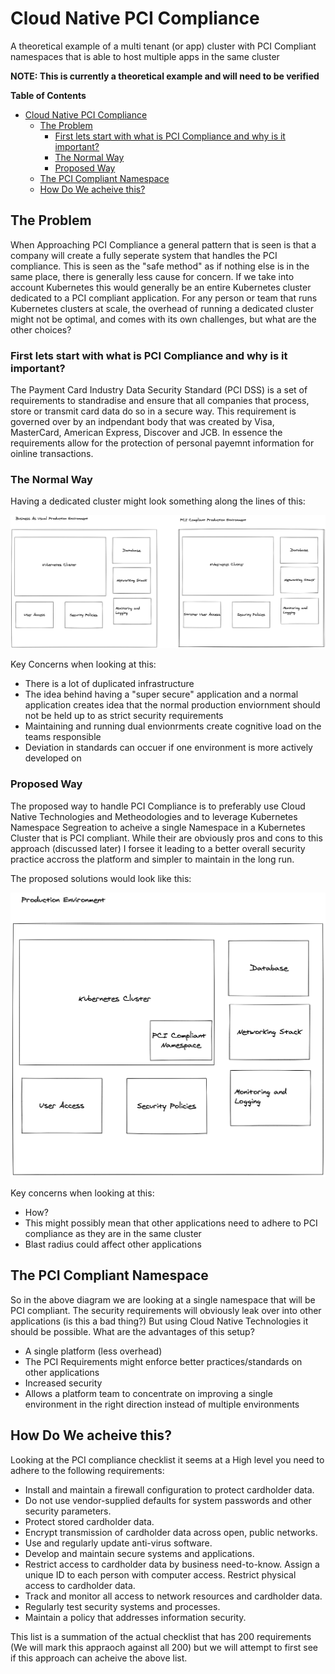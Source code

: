 # Cloud Native PCI Compliance

A theoretical example of a multi tenant (or app) cluster with PCI Compliant namespaces that is able to host multiple apps in the same cluster

**NOTE: This is currently a theoretical example and will need to be verified**

<!-- markdown-toc start - Don't edit this section. Run M-x markdown-toc-refresh-toc -->

**Table of Contents**

- [Cloud Native PCI Compliance](#cloud-native-pci-compliance)
  - [The Problem](#the-problem)
    - [First lets start with what is PCI Compliance and why is it important?](#first-lets-start-with-what-is-pci-compliance-and-why-is-it-important)
    - [The Normal Way](#the-normal-way)
    - [Proposed Way](#proposed-way)
  - [The PCI Compliant Namespace](#the-pci-compliant-namespace)
  - [How Do We acheive this?](#how-do-we-acheive-this)

<!-- markdown-toc end -->

## The Problem

When Approaching PCI Compliance a general pattern that is seen is that a company will create a fully seperate system that handles the PCI compliance. This is seen as the "safe method" as if nothing else is in the same place, there is generally less cause for concern. If we take into account Kubernetes this would generally be an entire Kubernetes cluster dedicated to a PCI compliant application. For any person or team that runs Kubernetes clusters at scale, the overhead of running a dedicated cluster might not be optimal, and comes with its own challenges, but what are the other choices?

### First lets start with what is PCI Compliance and why is it important?

The Payment Card Industry Data Security Standard (PCI DSS) is a set of requirements to standradise and ensure that all companies that process, store or transmit card data do so in a secure way. This requirement is governed over by an indpendant body that was created by Visa, MasterCard, American Express, Discover and JCB. In essence the requirements allow for the protection of personal payemnt information for oinline transactions.

### The Normal Way

Having a dedicated cluster might look something along the lines of this:

![sepearte environments](./images/seperate-environments.png)

Key Concerns when looking at this:

- There is a lot of duplicated infrastructure
- The idea behind having a "super secure" application and a normal application creates idea that the normal production enviornment should not be held up to as strict security requirements
- Maintaining and running dual envionrments create cognitive load on the teams responsible
- Deviation in standards can occuer if one environment is more actively developed on

### Proposed Way

The proposed way to handle PCI Compliance is to preferably use Cloud Native Technologies and Metheodologies and to leverage Kubernetes Namespace Segreation to acheive a single Namespace in a Kubernetes Cluster that is PCI compliant. While their are obviously pros and cons to this approach (discussed later) I forsee it leading to a better overall security practice accross the platform and simpler to maintain in the long run.

The proposed solutions would look like this:

![sepearte environments](./images/single-environment.png)

Key concerns when looking at this:

- How?
- This might possibly mean that other applications need to adhere to PCI compliance as they are in the same cluster
- Blast radius could affect other applications

## The PCI Compliant Namespace

So in the above diagram we are looking at a single namespace that will be PCI compliant. The security requirements will obviously leak over into other applications (is this a bad thing?) But using Cloud Native Technologies it should be possible. What are the advantages of this setup?

- A single platform (less overhead)
- The PCI Requirements might enforce better practices/standards on other applications
- Increased security
- Allows a platform team to concentrate on improving a single environment in the right direction instead of multiple environments

## How Do We acheive this?

Looking at the PCI compliance checklist it seems at a High level you need to adhere to the following requirements:

- Install and maintain a firewall configuration to protect cardholder data.
- Do not use vendor-supplied defaults for system passwords and other security parameters.
- Protect stored cardholder data.
- Encrypt transmission of cardholder data across open, public networks.
- Use and regularly update anti-virus software.
- Develop and maintain secure systems and applications.
- Restrict access to cardholder data by business need-to-know. Assign a unique ID to each person with computer access. Restrict physical access to cardholder data.
- Track and monitor all access to network resources and cardholder data.
- Regularly test security systems and processes.
- Maintain a policy that addresses information security.

This list is a summation of the actual checklist that has 200 requirements (We will mark this appraoch against all 200) but we will attempt to first see if this approach can acheive the above list.

